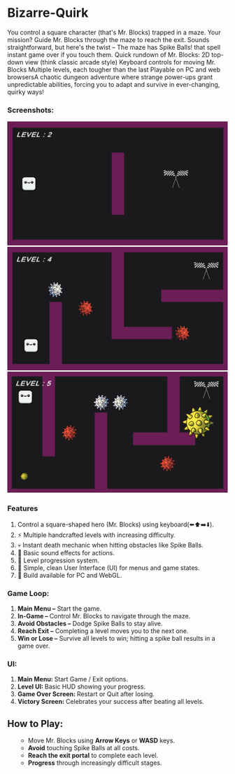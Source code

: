 # Bizarre-Quirk
You control a square character (that's Mr. Blocks) trapped in a maze. Your mission? Guide Mr. Blocks through the maze to reach the exit. Sounds straightforward, but here's the twist – The maze has Spike Balls! that spell instant game over if you touch them. Quick rundown of Mr. Blocks: 2D top-down view (think classic arcade style) Keyboard controls for moving Mr. Blocks Multiple levels, each tougher than the last Playable on PC and web browsersA chaotic dungeon adventure where strange power-ups grant unpredictable abilities, forcing you to adapt and survive in ever-changing, quirky ways!

### Screenshots:

![Image](https://github.com/Imran1720/Mr_Blocks/blob/d5537375a56e84356b08c947f4258f6ee872bd89/Attachments/Screenshot-1.png)
![Image](https://github.com/Imran1720/Mr_Blocks/blob/d5537375a56e84356b08c947f4258f6ee872bd89/Attachments/Screenshot-2.png)
![Image](https://github.com/Imran1720/Mr_Blocks/blob/d5537375a56e84356b08c947f4258f6ee872bd89/Attachments/Screenshot-3.png)

### Features
<ol>
<li>  Control a square-shaped hero (Mr. Blocks) using keyboard(⬅️⬆️➡️⬇️).</li>
<li>⚡ Multiple handcrafted levels with increasing difficulty.</li>
<li>💀 Instant death mechanic when hitting obstacles like Spike Balls.</li>
<li>🎵 Basic sound effects for actions.</li>
<li>🎯 Level progression system.</li>
<li>🎨 Simple, clean User Interface (UI) for menus and game states.</li>
<li>🚀 Build available for PC and WebGL.</li>
</ol>

### Game Loop:
<ol>
<li><b>Main Menu –</b> Start the game.</li>
<li><b>In-Game – </b> Control Mr. Blocks to navigate through the maze.</li>
<li><b>Avoid Obstacles –</b>  Dodge Spike Balls to stay alive.</li>
<li><b>Reach Exit –</b> Completing a level moves you to the next one.</li>
<li><b>Win or Lose –</b> Survive all levels to win; hitting a spike ball results in a game over.</li>
</ol>

### UI:
<ol>
<li><b>Main Menu: </b>Start Game / Exit options.</li>
<li><b>Level UI: </b>Basic HUD showing your progress.</li>
<li><b>Game Over Screen: </b>Restart or Quit after losing.</li>
<li><b>Victory Screen: </b>Celebrates your success after beating all levels.</li>
</ol>

## How to Play:
<ol>
    <ul>
      <li>Move Mr. Blocks using <b>Arrow Keys</b> or <b> WASD</b> keys.</li>
         <li><b>Avoid</b> touching Spike Balls at all costs.</li>
         <li><b>Reach the exit portal</b> to complete each level.</li>
      <li><b>Progress</b> through increasingly difficult stages.</li>
    </ul>
</ol>








